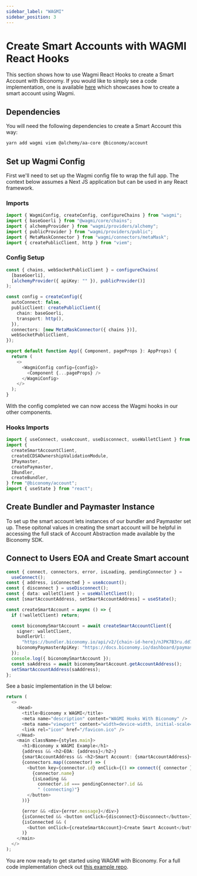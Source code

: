 ```yaml
---
sidebar_label: "WAGMI"
sidebar_position: 3
---
```


# Create Smart Accounts with WAGMI React Hooks

This section shows how to use Wagmi React Hooks to create a Smart Account with Biconomy. If you would like to simply see a code implementation, one is available [here](https://github.com/bcnmy/biconomy_wagmi_example) which showcases how to create a smart account using Wagmi.

## Dependencies

You will need the following dependencies to create a Smart Account this way:

```bash
yarn add wagmi viem @alchemy/aa-core @biconomy/account
```

## Set up Wagmi Config

First we'll need to set up the Wagmi config file to wrap the full app. The context below assumes a Next JS application but can be used in any React framework.

### Imports

```typescript
import { WagmiConfig, createConfig, configureChains } from "wagmi";
import { baseGoerli } from "@wagmi/core/chains";
import { alchemyProvider } from "wagmi/providers/alchemy";
import { publicProvider } from "wagmi/providers/public";
import { MetaMaskConnector } from "wagmi/connectors/metaMask";
import { createPublicClient, http } from "viem";
```

### Config Setup

```typescript
const { chains, webSocketPublicClient } = configureChains(
  [baseGoerli],
  [alchemyProvider({ apiKey: "" }), publicProvider()]
);

const config = createConfig({
  autoConnect: false,
  publicClient: createPublicClient({
    chain: baseGoerli,
    transport: http(),
  }),
  connectors: [new MetaMaskConnector({ chains })],
  webSocketPublicClient,
});

export default function App({ Component, pageProps }: AppProps) {
  return (
    <>
      <WagmiConfig config={config}>
        <Component {...pageProps} />
      </WagmiConfig>
    </>
  );
}
```

With the config completed we can now access the Wagmi hooks in our other components.

### Hooks Imports

```typescript
import { useConnect, useAccount, useDisconnect, useWalletClient } from "wagmi";
import {
  createSmartAccountClient,
  createECDSAOwnershipValidationModule,
  IPaymaster,
  createPaymaster,
  IBundler,
  createBundler,
} from "@biconomy/account";
import { useState } from "react";
```

## Create Bundler and Paymaster Instance

To set up the smart account lets instances of our bundler and Paymaster set up. These opitonal values in creating the smart account will be helpful in accessing the full stack of Account Abstraction made available by the Biconomy SDK.

## Connect to Users EOA and Create Smart account

```typescript
const { connect, connectors, error, isLoading, pendingConnector } =
  useConnect();
const { address, isConnected } = useAccount();
const { disconnect } = useDisconnect();
const { data: walletClient } = useWalletClient();
const [smartAccountAddress, setSmartAccountAddress] = useState();

const createSmartAccount = async () => {
  if (!walletClient) return;

  const biconomySmartAccount = await createSmartAccountClient({
    signer: walletClient,
    bundlerUrl:
      "https://bundler.biconomy.io/api/v2/{chain-id-here}/nJPK7B3ru.dd7f7861-190d-41bd-af80-6877f74b8f44",
    biconomyPaymasterApiKey: "https://docs.biconomy.io/dashboard/paymaster", // <-- Read about this here
  });
  console.log({ biconomySmartAccount });
  const saAddress = await biconomySmartAccount.getAccountAddress();
  setSmartAccountAddress(saAddress);
};
```

See a basic implementation in the UI below:

```typescript
return (
  <>
    <Head>
      <title>Biconomy x WAGMI</title>
      <meta name="description" content="WAGMI Hooks With Biconomy" />
      <meta name="viewport" content="width=device-width, initial-scale=1" />
      <link rel="icon" href="/favicon.ico" />
    </Head>
    <main className={styles.main}>
      <h1>Biconomy x WAGMI Example</h1>
      {address && <h2>EOA: {address}</h2>}
      {smartAccountAddress && <h2>Smart Account: {smartAccountAddress}</h2>}
      {connectors.map((connector) => (
        <button key={connector.id} onClick={() => connect({ connector })}>
          {connector.name}
          {isLoading &&
            connector.id === pendingConnector?.id &&
            " (connecting)"}
        </button>
      ))}

      {error && <div>{error.message}</div>}
      {isConnected && <button onClick={disconnect}>Disconnect</button>}
      {isConnected && (
        <button onClick={createSmartAccount}>Create Smart Account</button>
      )}
    </main>
  </>
);
```

You are now ready to get started using WAGMI with Biconomy. For a full code implementation check out [this example repo](https://github.com/bcnmy/biconomy_wagmi_example).
